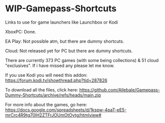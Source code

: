 # WIP-Gamepass-Shortcuts 
Links to use for game launchers like Launchbox or Kodi

XboxPC: Done.

EA Play: Not possible atm, but there are dummy shortcuts.

Cloud: Not released yet for PC but there are dummy shortcuts.

There are currently 373 PC games (with some being collections) & 51 cloud "exclusives".
If i have missed any please let me know.

If you use Kodi you will need this addon: https://forum.kodi.tv/showthread.php?tid=287826

To download all the files, click here: https://github.com/Allebale/Gamepass-Dummy-Shortcuts/archive/refs/heads/main.zip 

For more info about the games, go here: https://docs.google.com/spreadsheets/d/1kspw-4paT-eE5-mrCrc4R9tg70lH2ZTFrJOUmOtOytg/htmlview# 

